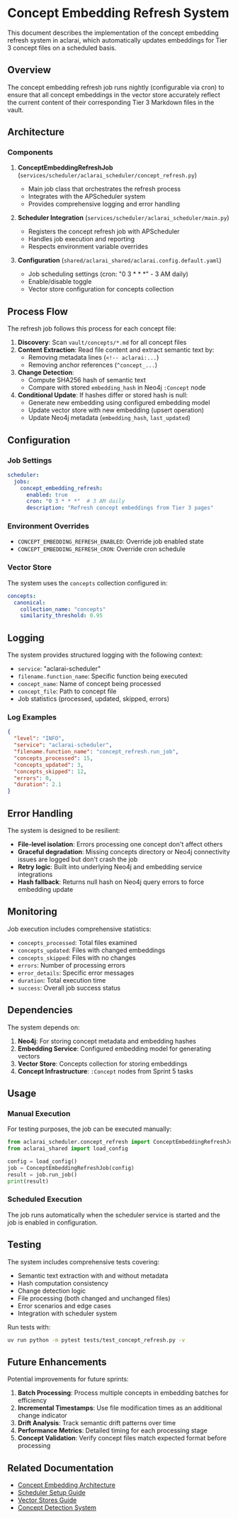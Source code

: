# Concept Embedding Refresh System

This document describes the implementation of the concept embedding refresh system in aclarai, which automatically updates embeddings for Tier 3 concept files on a scheduled basis.

## Overview

The concept embedding refresh job runs nightly (configurable via cron) to ensure that all concept embeddings in the vector store accurately reflect the current content of their corresponding Tier 3 Markdown files in the vault.

## Architecture

### Components

1. **ConceptEmbeddingRefreshJob** (`services/scheduler/aclarai_scheduler/concept_refresh.py`)
   - Main job class that orchestrates the refresh process
   - Integrates with the APScheduler system
   - Provides comprehensive logging and error handling

2. **Scheduler Integration** (`services/scheduler/aclarai_scheduler/main.py`)
   - Registers the concept refresh job with APScheduler
   - Handles job execution and reporting
   - Respects environment variable overrides

3. **Configuration** (`shared/aclarai_shared/aclarai.config.default.yaml`)
   - Job scheduling settings (cron: "0 3 * * *" - 3 AM daily)
   - Enable/disable toggle
   - Vector store configuration for concepts collection

## Process Flow

The refresh job follows this process for each concept file:

1. **Discovery**: Scan `vault/concepts/*.md` for all concept files
2. **Content Extraction**: Read file content and extract semantic text by:
   - Removing metadata lines (`<!-- aclarai:...`)
   - Removing anchor references (`^concept_...`)
3. **Change Detection**: 
   - Compute SHA256 hash of semantic text
   - Compare with stored `embedding_hash` in Neo4j `:Concept` node
4. **Conditional Update**: If hashes differ or stored hash is null:
   - Generate new embedding using configured embedding model
   - Update vector store with new embedding (upsert operation)
   - Update Neo4j metadata (`embedding_hash`, `last_updated`)

## Configuration

### Job Settings

```yaml
scheduler:
  jobs:
    concept_embedding_refresh:
      enabled: true
      cron: "0 3 * * *"  # 3 AM daily
      description: "Refresh concept embeddings from Tier 3 pages"
```

### Environment Overrides

- `CONCEPT_EMBEDDING_REFRESH_ENABLED`: Override job enabled state
- `CONCEPT_EMBEDDING_REFRESH_CRON`: Override cron schedule

### Vector Store

The system uses the `concepts` collection configured in:

```yaml
concepts:
  canonical:
    collection_name: "concepts"
    similarity_threshold: 0.95
```

## Logging

The system provides structured logging with the following context:

- `service`: "aclarai-scheduler"
- `filename.function_name`: Specific function being executed
- `concept_name`: Name of concept being processed
- `concept_file`: Path to concept file
- Job statistics (processed, updated, skipped, errors)

### Log Examples

```json
{
  "level": "INFO",
  "service": "aclarai-scheduler", 
  "filename.function_name": "concept_refresh.run_job",
  "concepts_processed": 15,
  "concepts_updated": 3,
  "concepts_skipped": 12,
  "errors": 0,
  "duration": 2.1
}
```

## Error Handling

The system is designed to be resilient:

- **File-level isolation**: Errors processing one concept don't affect others
- **Graceful degradation**: Missing concepts directory or Neo4j connectivity issues are logged but don't crash the job
- **Retry logic**: Built into underlying Neo4j and embedding service integrations
- **Hash fallback**: Returns null hash on Neo4j query errors to force embedding update

## Monitoring

Job execution includes comprehensive statistics:

- `concepts_processed`: Total files examined
- `concepts_updated`: Files with changed embeddings
- `concepts_skipped`: Files with no changes
- `errors`: Number of processing errors
- `error_details`: Specific error messages
- `duration`: Total execution time
- `success`: Overall job success status

## Dependencies

The system depends on:

1. **Neo4j**: For storing concept metadata and embedding hashes
2. **Embedding Service**: Configured embedding model for generating vectors
3. **Vector Store**: Concepts collection for storing embeddings
4. **Concept Infrastructure**: `:Concept` nodes from Sprint 5 tasks

## Usage

### Manual Execution

For testing purposes, the job can be executed manually:

```python
from aclarai_scheduler.concept_refresh import ConceptEmbeddingRefreshJob
from aclarai_shared import load_config

config = load_config()
job = ConceptEmbeddingRefreshJob(config)
result = job.run_job()
print(result)
```

### Scheduled Execution

The job runs automatically when the scheduler service is started and the job is enabled in configuration.

## Testing

The system includes comprehensive tests covering:

- Semantic text extraction with and without metadata
- Hash computation consistency
- Change detection logic
- File processing (both changed and unchanged files)
- Error scenarios and edge cases
- Integration with scheduler system

Run tests with:

```bash
uv run python -m pytest tests/test_concept_refresh.py -v
```

## Future Enhancements

Potential improvements for future sprints:

1. **Batch Processing**: Process multiple concepts in embedding batches for efficiency
2. **Incremental Timestamps**: Use file modification times as an additional change indicator
3. **Drift Analysis**: Track semantic drift patterns over time
4. **Performance Metrics**: Detailed timing for each processing stage
5. **Concept Validation**: Verify concept files match expected format before processing

## Related Documentation

- [Concept Embedding Architecture](../arch/on-refreshing_concept_embeddings.md)
- [Scheduler Setup Guide](../guides/scheduler_setup_guide.md)
- [Vector Stores Guide](../arch/on-vector_stores.md)
- [Concept Detection System](./concept_detection_system.md)